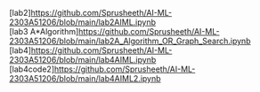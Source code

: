 [lab2]https://github.com/Sprusheeth/AI-ML-2303A51206/blob/main/lab2AIML.ipynb
<br>
[lab3 A*Algorithm]https://github.com/Sprusheeth/AI-ML-2303A51206/blob/main/lab2A_Algorithm_OR_Graph_Search.ipynb
<br>
[lab4]https://github.com/Sprusheeth/AI-ML-2303A51206/blob/main/lab4AIML.ipynb
<br>
[lab4code2]https://github.com/Sprusheeth/AI-ML-2303A51206/blob/main/lab4AIML2.ipynb
